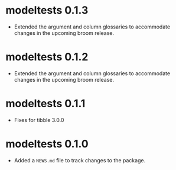 # modeltests 0.1.3

* Extended the argument and column glossaries to accommodate changes in
the upcoming broom release.

# modeltests 0.1.2

* Extended the argument and column glossaries to accommodate changes in
the upcoming broom release.

# modeltests 0.1.1

* Fixes for tibble 3.0.0

# modeltests 0.1.0

* Added a `NEWS.md` file to track changes to the package.
